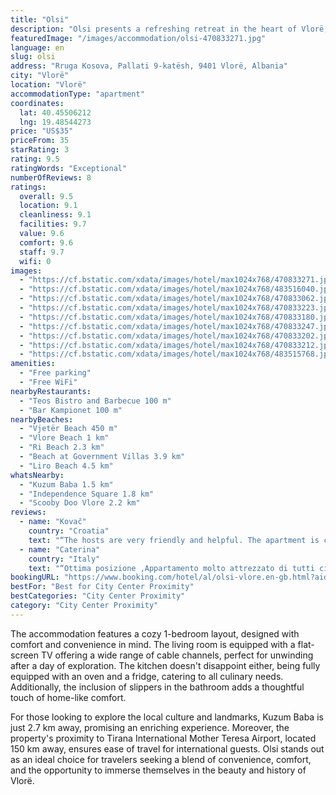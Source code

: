 ```yaml
---
title: "Olsi"
description: "Olsi presents a refreshing retreat in the heart of Vlorë, boasting a prime location merely 600 meters from the serene Vjetër Beach and a short 1."
featuredImage: "/images/accommodation/olsi-470833271.jpg"
language: en
slug: olsi
address: "Rruga Kosova, Pallati 9-katësh, 9401 Vlorë, Albania"
city: "Vlorë"
location: "Vlorë"
accommodationType: "apartment"
coordinates:
  lat: 40.45506212
  lng: 19.48544273
price: "US$35"
priceFrom: 35
starRating: 3
rating: 9.5
ratingWords: "Exceptional"
numberOfReviews: 8
ratings:
  overall: 9.5
  location: 9.1
  cleanliness: 9.1
  facilities: 9.7
  value: 9.6
  comfort: 9.6
  staff: 9.7
  wifi: 0
images:
  - "https://cf.bstatic.com/xdata/images/hotel/max1024x768/470833271.jpg?k=d4e6ef72f7f492c99fa5b4461a05b9cecbd69d6ceb17f564d4148956c067c26a&o=&hp=1"
  - "https://cf.bstatic.com/xdata/images/hotel/max1024x768/483516040.jpg?k=cdc77eb07f914b360c7c918938a4b12297767b71a481caf867b56d849aaae6a6&o=&hp=1"
  - "https://cf.bstatic.com/xdata/images/hotel/max1024x768/470833062.jpg?k=c79ad5d88b07e56dc2646ad05d5f0f4728b25ec20dc8c4431df05127209f9e20&o=&hp=1"
  - "https://cf.bstatic.com/xdata/images/hotel/max1024x768/470833223.jpg?k=c7a6a1913139a2501ba546b32760bdeb43feb3213806a87f39520f4428c78549&o=&hp=1"
  - "https://cf.bstatic.com/xdata/images/hotel/max1024x768/470833180.jpg?k=7b663000c8de16a44295a9e67121bef0cce5e19bdd12062b2e9683c71c0b6971&o=&hp=1"
  - "https://cf.bstatic.com/xdata/images/hotel/max1024x768/470833247.jpg?k=01b3172ebf070495c3a94e2b8e3bb085f5e7cec6572731e8afce6f71da14c825&o=&hp=1"
  - "https://cf.bstatic.com/xdata/images/hotel/max1024x768/470833202.jpg?k=05418fba6e729fdc520dd7d50ee4e272324b2b7143540feb41bc324073241108&o=&hp=1"
  - "https://cf.bstatic.com/xdata/images/hotel/max1024x768/470833212.jpg?k=0417fd582968efc0131119bd4e25eb9fe5ed190ea11026074b4cc163e9a2bfd5&o=&hp=1"
  - "https://cf.bstatic.com/xdata/images/hotel/max1024x768/483515768.jpg?k=cc81f58643b2742a356073e0aae7f863d32f9054a9dcf7f094cb98fb494e11b5&o=&hp=1"
amenities:
  - "Free parking"
  - "Free WiFi"
nearbyRestaurants:
  - "Teos Bistro and Barbecue 100 m"
  - "Bar Kampionet 100 m"
nearbyBeaches:
  - "Vjetër Beach 450 m"
  - "Vlore Beach 1 km"
  - "Ri Beach 2.3 km"
  - "Beach at Government Villas 3.9 km"
  - "Liro Beach 4.5 km"
whatsNearby:
  - "Kuzum Baba 1.5 km"
  - "Independence Square 1.8 km"
  - "Scooby Doo Vlore 2.2 km"
reviews:
  - name: "Kovač"
    country: "Croatia"
    text: "“The hosts are very friendly and helpful. The apartment is clean and close to all amenities. If we could give a higher grade, we would.”"
  - name: "Caterina"
    country: "Italy"
    text: "“Ottima posizione ,Appartamento molto attrezzato di tutti cio' che puo' servire quando sei in vacanza,il propietario una persona gentilissima e molto disponibile .”"
bookingURL: "https://www.booking.com/hotel/al/olsi-vlore.en-gb.html?aid=8035640"
bestFor: "Best for City Center Proximity"
bestCategories: "City Center Proximity"
category: "City Center Proximity"
---
```


The accommodation features a cozy 1-bedroom layout, designed with comfort and convenience in mind. The living room is equipped with a flat-screen TV offering a wide range of cable channels, perfect for unwinding after a day of exploration. The kitchen doesn't disappoint either, being fully equipped with an oven and a fridge, catering to all culinary needs. Additionally, the inclusion of slippers in the bathroom adds a thoughtful touch of home-like comfort.

For those looking to explore the local culture and landmarks, Kuzum Baba is just 2.7 km away, promising an enriching experience. Moreover, the property's proximity to Tirana International Mother Teresa Airport, located 150 km away, ensures ease of travel for international guests. Olsi stands out as an ideal choice for travelers seeking a blend of convenience, comfort, and the opportunity to immerse themselves in the beauty and history of Vlorë.